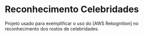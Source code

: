 # Reconhecimento Celebridades

Projeto usado para exemplificar o uso do [AWS Rekognition] no reconhecimento dos rostos de celebridades.
